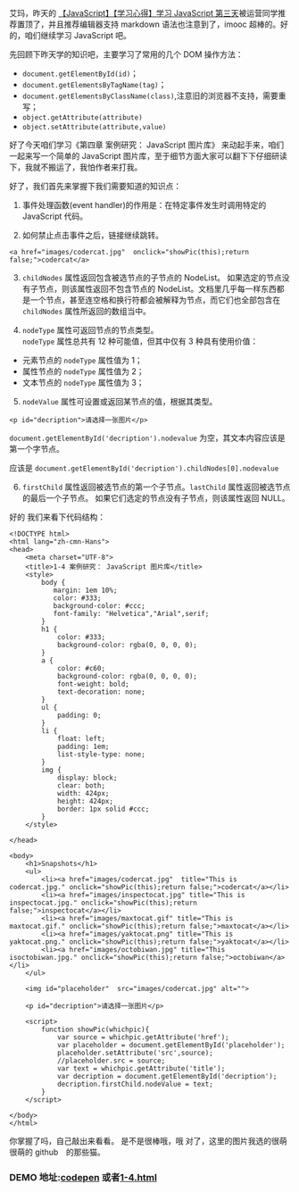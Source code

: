 艾玛，昨天的 [【JavaScript】【学习心得】学习 JavaScript 第三天](http://www.imooc.com/wenda/detail/235873)被运营同学推荐置顶了，并且推荐编辑器支持 markdown 语法也注意到了，imooc 超棒的。好的，咱们继续学习 JavaScript 吧。

先回顾下昨天学的知识吧，主要学习了常用的几个 DOM 操作方法：

- `document.getElementById(id)`；
- `document.getElementsByTagName(tag)`；
- `document.getElementsByClassName(class)`,注意旧的浏览器不支持，需要重写；
- `object.getAttribute(attribute)`
- `object.setAttribute(attribute,value)`

好了今天咱们学习《第四章  案例研究： JavaScript 图片库》 来动起手来，咱们一起来写一个简单的 JavaScript 图片库，至于细节方面大家可以翻下下仔细研读下，我就不搬运了，我怕作者来打我。

好了，我们首先来掌握下我们需要知道的知识点：

1. 事件处理函数(event handler)的作用是：在特定事件发生时调用特定的 JavaScript 代码。

2. 如何禁止点击事件之后，链接继续跳转。

 ```
 <a href="images/codercat.jpg"  onclick="showPic(this);return false;">codercat</a>
 ```

3. `childNodes`  属性返回包含被选节点的子节点的 NodeList。
如果选定的节点没有子节点，则该属性返回不包含节点的 NodeList。文档里几乎每一样东西都是一个节点，甚至连空格和换行符都会被解释为节点，而它们也全部包含在 `childNodes` 属性所返回的数组当中。

4. `nodeType` 属性可返回节点的节点类型。  
 `nodeType` 属性总共有 12 种可能值，但其中仅有 3 种具有使用价值：
 - 元素节点的 `nodeType` 属性值为 1；
 - 属性节点的 `nodeType` 属性值为 2；
 - 文本节点的 `nodeType` 属性值为 3；

5. `nodeValue` 属性可设置或返回某节点的值，根据其类型。

 ```
 <p id="decription">请选择一张图片</p>
 ```

 `document.getElementById('decription').nodevalue` 为空，其文本内容应该是第一个字节点。

 应该是 `document.getElementById('decription').childNodes[0].nodevalue`

 6. `firstChild` 属性返回被选节点的第一个子节点。`lastChild` 属性返回被选节点的最后一个子节点。
如果它们选定的节点没有子节点，则该属性返回 NULL。

好的 我们来看下代码结构：

```
<!DOCTYPE html>
<html lang="zh-cmn-Hans">
<head>
    <meta charset="UTF-8">
    <title>1-4 案例研究： JavaScript 图片库</title>
    <style>
        body {
           margin: 1em 10%;
           color: #333;
           background-color: #ccc;
           font-family: "Helvetica","Arial",serif;
        }
        h1 {
            color: #333;
            background-color: rgba(0, 0, 0, 0);
        }
        a {
            color: #c60;
            background-color: rgba(0, 0, 0, 0);
            font-weight: bold;
            text-decoration: none;
        }
        ul {
            padding: 0;
        }
        li {
            float: left;
            padding: 1em;
            list-style-type: none;
        }
        img {
            display: block;
            clear: both;
            width: 424px;
            height: 424px;
            border: 1px solid #ccc;
        }
    </style>

</head>

<body>
    <h1>Snapshots</h1>
    <ul>
        <li><a href="images/codercat.jpg"  title="This is codercat.jpg." onclick="showPic(this);return false;">codercat</a></li>
        <li><a href="images/inspectocat.jpg" title="This is inspectocat.jpg." onclick="showPic(this);return false;">inspectocat</a></li>
        <li><a href="images/maxtocat.gif" title="This is maxtocat.gif." onclick="showPic(this);return false;">maxtocat</a></li>
        <li><a href="images/yaktocat.png" title="This is yaktocat.png." onclick="showPic(this);return false;">yaktocat</a></li>
        <li><a href="images/octobiwan.jpg" title="This isoctobiwan.jpg." onclick="showPic(this);return false;">octobiwan</a></li>
    </ul>

    <img id="placeholder"  src="images/codercat.jpg" alt="">

    <p id="decription">请选择一张图片</p>

    <script>
        function showPic(whichpic){
            var source = whichpic.getAttribute('href');
            var placeholder = document.getElementById('placeholder');
            placeholder.setAttribute('src',source);
            //placeholder.src = source;
            var text = whichpic.getAttribute('title');
            var decription = document.getElementById('decription');
            decription.firstChild.nodeValue = text;
        }
    </script>

</body>
</html>
```
你掌握了吗，自己敲出来看看。 是不是很棒哦，哦 对了，这里的图片我选的很萌很萌的 github　的那些猫。 
### DEMO 地址:[codepen](http://codepen.io/paddingme/pen/qCuDo) 或者[1-4.html](https://github.com/paddingme/Learning-JavaScript/blob/master/Demo/1-4.html) 

